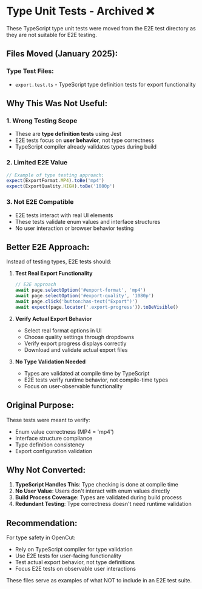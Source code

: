 # Type Unit Tests - Archived ❌

These TypeScript type unit tests were moved from the E2E test directory as they are not suitable for E2E testing.

## Files Moved (January 2025):

### Type Test Files:
- `export.test.ts` - TypeScript type definition tests for export functionality

## Why This Was Not Useful:

### 1. **Wrong Testing Scope**
- These are **type definition tests** using Jest
- E2E tests focus on **user behavior**, not type correctness
- TypeScript compiler already validates types during build

### 2. **Limited E2E Value**
```typescript
// Example of type testing approach:
expect(ExportFormat.MP4).toBe('mp4')
expect(ExportQuality.HIGH).toBe('1080p')
```

### 3. **Not E2E Compatible**
- E2E tests interact with real UI elements
- These tests validate enum values and interface structures
- No user interaction or browser behavior testing

## Better E2E Approach:

Instead of testing types, E2E tests should:

1. **Test Real Export Functionality**
   ```typescript
   // E2E approach
   await page.selectOption('#export-format', 'mp4')
   await page.selectOption('#export-quality', '1080p')
   await page.click('button:has-text("Export")')
   await expect(page.locator('.export-progress')).toBeVisible()
   ```

2. **Verify Actual Export Behavior**
   - Select real format options in UI
   - Choose quality settings through dropdowns
   - Verify export progress displays correctly
   - Download and validate actual export files

3. **No Type Validation Needed**
   - Types are validated at compile time by TypeScript
   - E2E tests verify runtime behavior, not compile-time types
   - Focus on user-observable functionality

## Original Purpose:

These tests were meant to verify:
- Enum value correctness (MP4 = 'mp4')
- Interface structure compliance
- Type definition consistency
- Export configuration validation

## Why Not Converted:

1. **TypeScript Handles This**: Type checking is done at compile time
2. **No User Value**: Users don't interact with enum values directly
3. **Build Process Coverage**: Types are validated during build process
4. **Redundant Testing**: Type correctness doesn't need runtime validation

## Recommendation:

For type safety in OpenCut:
- Rely on TypeScript compiler for type validation
- Use E2E tests for user-facing functionality
- Test actual export behavior, not type definitions
- Focus E2E tests on observable user interactions

These files serve as examples of what NOT to include in an E2E test suite.